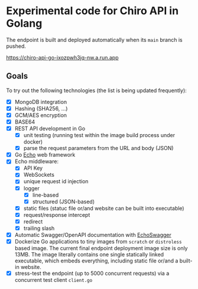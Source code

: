 # Experimental code for Chiro API in Golang

The endpoint is built and deployed automatically when its `main` branch is pushed.

<https://chiro-api-go-ixozpwh3jq-nw.a.run.app>

## Goals

To try out the following technologies (the list is being updated frequently):

- [x] MongoDB integration
- [x] Hashing (SHA256, ...)
- [x] GCM/AES encryption
- [x] BASE64
- [x] REST API development in Go
  - [x] unit testing (running test within the image build process under docker)
  - [x] parse the request parameters from the URL and body (JSON)
- [x] Go [Echo](https://echo.labstack.com/) web framework
- [x] Echo middleware:
  - [x] API Key
  - [x] WebSockets
  - [x] unique request id injection
  - [x] logger
    - [x] line-based
    - [x] structured (JSON-based)
  - [x] static files (statuc file or/and website can be built into executable)
  - [x] request/response intercept
  - [x] redirect
  - [x] trailing slash
- [x] Automatic Swagger/OpenAPI documentation with [EchoSwagger](https://pkg.go.dev/github.com/pangpanglabs/echoswagger/v2)
- [x] Dockerize Go applications to tiny images from `scratch` or `distroless` based image. The current final endpoint deployment image size is only 13MB. The image literally contains one single statically linked executable, which embeds everything, including static file or/and a built-in website.
- [x] stress-test the endpoint (up to 5000 concurrent requests) via a concurrent test client `client.go`
